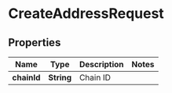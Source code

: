 

# CreateAddressRequest


## Properties

Name | Type | Description | Notes
------------ | ------------- | ------------- | -------------
**chainId** | **String** | Chain ID | 



